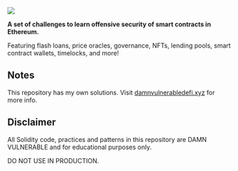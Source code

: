 ![](cover.png)

**A set of challenges to learn offensive security of smart contracts in Ethereum.**

Featuring flash loans, price oracles, governance, NFTs, lending pools, smart contract wallets, timelocks, and more!

## Notes

This repository has my own solutions. Visit [damnvulnerabledefi.xyz](https://damnvulnerabledefi.xyz) for more info.

## Disclaimer

All Solidity code, practices and patterns in this repository are DAMN VULNERABLE and for educational purposes only.

DO NOT USE IN PRODUCTION.
